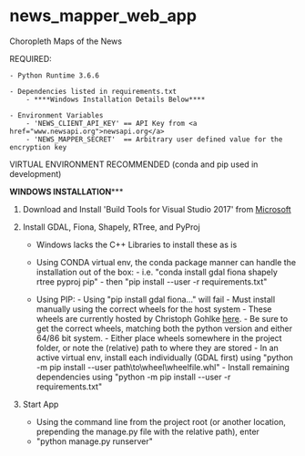 # news_mapper_web_app
Choropleth Maps of the News 

REQUIRED:

    - Python Runtime 3.6.6
    
    - Dependencies listed in requirements.txt
        - ****Windows Installation Details Below****
    
    - Environment Variables
        - 'NEWS_CLIENT_API_KEY' == API Key from <a href="www.newsapi.org">newsapi.org</a>
        - 'NEWS_MAPPER_SECRET'  == Arbitrary user defined value for the encryption key
    

VIRTUAL ENVIRONMENT RECOMMENDED (conda and pip used in development)


**************WINDOWS INSTALLATION*****************


1. Download and Install 'Build Tools for Visual Studio 2017' from <a href="https://visualstudio.microsoft.com/downloads/">Microsoft</a>



2. Install GDAL, Fiona, Shapely, RTree, and PyProj

    - Windows lacks the C++ Libraries to install these as is
    
    - Using CONDA virtual env, the conda package manner can handle the installation out of the box:
          - i.e. "conda install gdal fiona shapely rtree pyproj pip"
          - then "pip install --user -r requirements.txt"
          
    - Using PIP:
          - Using "pip install gdal fiona..." will fail
          - Must install manually using the correct wheels for the host system
          - These wheels are currently hosted by Christoph Gohlke <a href="https://www.lfd.uci.edu/~gohlke/pythonlibs/">here</a>.
                - Be sure to get the correct wheels, matching both the python version and either 64/86 bit system. 
          - Either place wheels somewhere in the project folder, or note the (relative) path to where they are stored
          - In an active virtual env, install each individually (GDAL first) using "python -m pip install --user path\to\wheel\wheelfile.whl"
          - Install remaining dependencies using "python -m pip install --user -r requirements.txt"
          
          
3. Start App
      - Using the command line from the project root (or another location, prepending the manage.py file with the relative path), enter
      - "python manage.py runserver"
          
          
